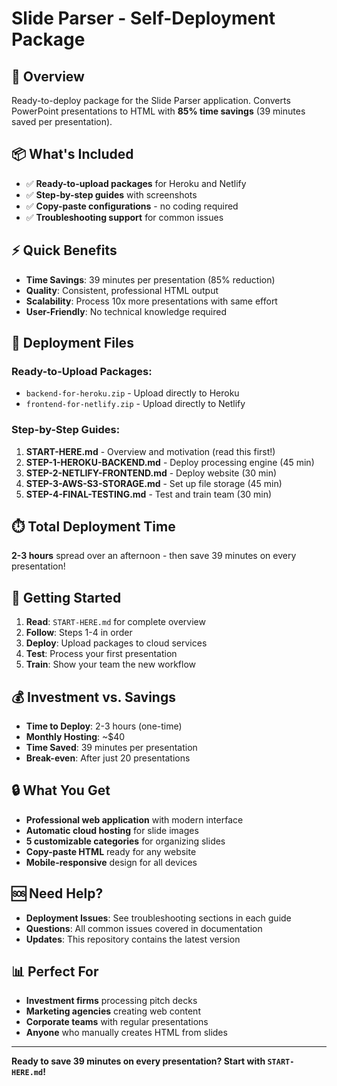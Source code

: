 # Slide Parser - Self-Deployment Package

## 🎯 Overview
Ready-to-deploy package for the Slide Parser application. Converts PowerPoint presentations to HTML with **85% time savings** (39 minutes saved per presentation).

## 📦 What's Included
- ✅ **Ready-to-upload packages** for Heroku and Netlify
- ✅ **Step-by-step guides** with screenshots
- ✅ **Copy-paste configurations** - no coding required
- ✅ **Troubleshooting support** for common issues

## ⚡ Quick Benefits
- **Time Savings**: 39 minutes per presentation (85% reduction)
- **Quality**: Consistent, professional HTML output
- **Scalability**: Process 10x more presentations with same effort
- **User-Friendly**: No technical knowledge required

## 🚀 Deployment Files

### **Ready-to-Upload Packages:**
- `backend-for-heroku.zip` - Upload directly to Heroku
- `frontend-for-netlify.zip` - Upload directly to Netlify

### **Step-by-Step Guides:**
1. **START-HERE.md** - Overview and motivation (read this first!)
2. **STEP-1-HEROKU-BACKEND.md** - Deploy processing engine (45 min)
3. **STEP-2-NETLIFY-FRONTEND.md** - Deploy website (30 min)
4. **STEP-3-AWS-S3-STORAGE.md** - Set up file storage (45 min)
5. **STEP-4-FINAL-TESTING.md** - Test and train team (30 min)

## ⏱️ Total Deployment Time
**2-3 hours** spread over an afternoon - then save 39 minutes on every presentation!

## 🎯 Getting Started
1. **Read**: `START-HERE.md` for complete overview
2. **Follow**: Steps 1-4 in order
3. **Deploy**: Upload packages to cloud services
4. **Test**: Process your first presentation
5. **Train**: Show your team the new workflow

## 💰 Investment vs. Savings
- **Time to Deploy**: 2-3 hours (one-time)
- **Monthly Hosting**: ~$40
- **Time Saved**: 39 minutes per presentation
- **Break-even**: After just 20 presentations

## 🔒 What You Get
- **Professional web application** with modern interface
- **Automatic cloud hosting** for slide images
- **5 customizable categories** for organizing slides
- **Copy-paste HTML** ready for any website
- **Mobile-responsive** design for all devices

## 🆘 Need Help?
- **Deployment Issues**: See troubleshooting sections in each guide
- **Questions**: All common issues covered in documentation
- **Updates**: This repository contains the latest version

## 📊 Perfect For
- **Investment firms** processing pitch decks
- **Marketing agencies** creating web content
- **Corporate teams** with regular presentations
- **Anyone** who manually creates HTML from slides

---

**Ready to save 39 minutes on every presentation? Start with `START-HERE.md`!**
